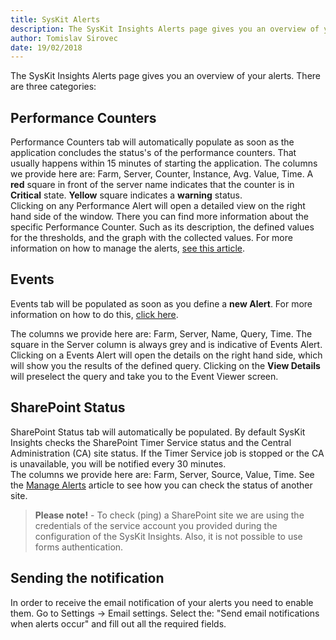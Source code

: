```yaml
---
title: SysKit Alerts
description: The SysKit Insights Alerts page gives you an overview of your alerts. 
author: Tomislav Sirovec
date: 19/02/2018
---
```


The SysKit Insights Alerts page gives you an overview of your alerts. There are three categories:

## Performance Counters

Performance Counters tab will automatically populate as soon as the application concludes the status's of the performance counters. That usually happens within 15 minutes of starting the application. 
The columns we provide here are: Farm, Server, Counter, Instance, Avg. Value, Time. A __red__ square in front of the server name indicates that the counter is in __Critical__ state. __Yellow__ square indicates a __warning__ status.  
Clicking on any Performance Alert will open a detailed view on the right hand side of the window. There you can find more information about the specific Performance Counter. Such as its description, the defined values for the thresholds, and the graph with the collected values. For more information on how to manage the alerts, [see this article](#internal/how-to/manage-alerts).


## Events

Events tab will be populated as soon as you define a __new Alert__. For more information on how to do this, [click here](#internal/how-to/manage-alerts). 

The columns we provide here are: Farm, Server, Name, Query, Time.
The square in the Server column is always grey and is indicative of Events Alert.
Clicking on a Events Alert will open the details on the right hand side, which will show you the results of the defined query. Clicking on the __View Details__ will preselect the query and take you to the Event Viewer screen.

## SharePoint Status

SharePoint Status tab will automatically be populated. By default SysKit Insights checks the SharePoint Timer Service status and the Central Administration (CA) site status. If the Timer Service job is stopped or the CA is unavailable, you will be notified every 30 minutes.  
The columns we provide here are: Farm, Server, Source, Value, Time.
See the [Manage Alerts](#internal/how-to/manage-alerts) article to see how you can check the status of another site.  

> __Please note!__ - To check (ping) a SharePoint site we are using the credentials of the service account you provided during the configuration of the SysKit Insights. Also, it is not possible to use forms authentication. 

## Sending the notification

In order to receive the email notification of your alerts you need to enable them. Go to Settings -> Email settings. Select the: "Send email notifications when alerts occur" and fill out all the required fields. 